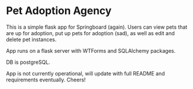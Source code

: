 # Pet Adoption Agency

This is a simple flask app for Springboard (again). Users can view pets that are up for adoption, put up pets for adoption (sad), as well as edit and delete pet instances. 

App runs on a flask server with WTForms and SQLAlchemy packages. 

DB is postgreSQL.

App is not currently operational, will update with full README and requirements eventually. Cheers!

